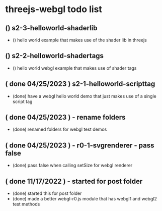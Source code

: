 # threejs-webgl todo list

## () s2-3-helloworld-shaderlib
* () hello world example that makes use of the shader lib in threejs

## () s2-2-helloworld-shadertags
* () hello world webgl example that makes use of shader tags

## ( done 04/25/2023 ) s2-1-helloworld-scripttag
* (done) have a webgl hello world demo that just makes use of a single script tag

## ( done 04/25/2023 ) - rename folders
* (done) renamed folders for webgl test demos

## ( done 04/25/2023 ) - r0-1-svgrenderer - pass false 
* (done) pass false when calling setSize for webgl renderer

## ( done 11/17/2022 ) - started for post folder
* (done) started this for post folder
* (done) made a better webgl-r0.js module that has webgl1 and webgl2 test methods
 